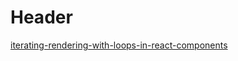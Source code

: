 <!-- TITLE: Reactjs -->
<!-- SUBTITLE: A quick summary of Reactjs -->

# Header
[iterating-rendering-with-loops-in-react-components](iterating-rendering-with-loops-in-react-components)
